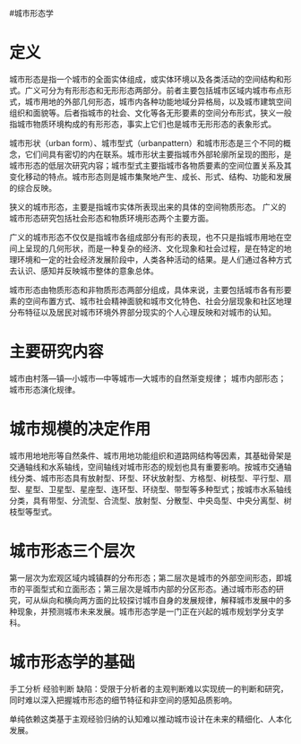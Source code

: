 #城市形态学

# 定义

城市形态是指一个城市的全面实体组成，或实体环境以及各类活动的空间结构和形式。广义可分为有形形态和无形形态两部分。前者主要包括城市区域内城市布点形式，城市用地的外部几何形态，城市内各种功能地域分异格局，以及城市建筑空间组织和面貌等。后者指城市的社会、文化等各无形要素的空间分布形式，狭义一般指城市物质环境构成的有形形态，事实上它们也是城市无形形态的表象形式。

城市形状（urban form）、城市型式（urbanpattern）和城市形态是三个不同的概念，它们间具有密切的内在联系。城市形状主要指城市外部轮廓所呈现的图形，是城市形态的低层次研究内容；城市型式主要指城市各物质要素的空间位置关系及其变化移动的特点。城市形态则是城市集聚地产生、成长、形式、结构、功能和发展的综合反映。

狭义的城市形态，主要是指城市实体所表现出来的具体的空间物质形态。
广义的城市形态研究包括社会形态和物质环境形态两个主要方面。


广义的城市形态不仅仅是指城市各组成部分有形的表现，也不只是指城市用地在空间上呈现的几何形状，而是一种复杂的经济、文化现象和社会过程，是在特定的地理环境和一定的社会经济发展阶段中，人类各种活动的结果。是人们通过各种方式去认识、感知并反映城市整体的意象总体。

城市形态由物质形态和非物质形态两部分组成，具体来说，主要包括城市各有形要素的空间布置方式、城市社会精神面貌和城市文化特色、社会分层现象和社区地理分布特征以及居民对城市环境外界部分现实的个人心理反映和对城市的认知。

# 主要研究内容

城市由村落—镇—小城市—中等城市—大城市的自然渐变规律；
城市内部形态；
城市形态演化规律。

# 城市规模的决定作用

城市用地地形等自然条件、城市用地功能组织和道路网结构等因素，其基础骨架是交通轴线和水系轴线，空间轴线对城市形态的规划也具有重要影响。按城市交通轴线分类、城市形态具有放射型、环型、环状放射型、方格型、树枝型、平行型、扇型、星型、卫星型、星座型、连环型、环绕型、带型等多种型式；按城市水系轴线分类，具有带型、分流型、合流型、放射型、分散型、中央岛型、中央分离型、树枝型等型式。

# 城市形态三个层次

第一层次为宏观区域内城镇群的分布形态；第二层次是城市的外部空间形态，即城市的平面型式和立面形态；第三层次是城市内部的分区形态。通过城市形态的研究，可从纵向和横向两方面的比较探讨城市自身的发展规律，解释城市发展中的多种现象，并预测城市未来发展。城市形态学是一门正在兴起的城市规划学分支学科。

# 城市形态学的基础

手工分析
经验判断
缺陷：受限于分析者的主观判断难以实现统一的判断和研究，同时难以深入把握城市形态的细节特征和非空间的感知品质影响。

单纯依赖这类基于主观经验归纳的认知难以推动城市设计在未来的精细化、人本化发展。